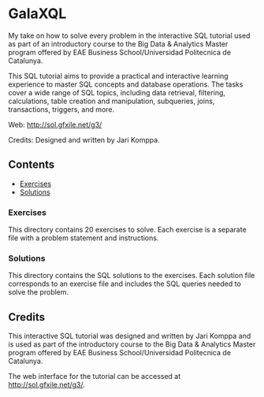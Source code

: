 GalaXQL
=======

My take on how to solve every problem in the interactive SQL tutorial used as part of an introductory course to the Big Data & Analytics Master program offered by EAE Business School/Universidad Politecnica de Catalunya.

This SQL tutorial aims to provide a practical and interactive learning experience to master SQL concepts and database operations. The tasks cover a wide range of SQL topics, including data retrieval, filtering, calculations, table creation and manipulation, subqueries, joins, transactions, triggers, and more. 

Web: http://sol.gfxile.net/g3/

Credits: Designed and written by Jari Komppa.

## Contents

- [Exercises](excercises.pdf)
- [Solutions](queries.sql)

### Exercises

This directory contains 20 exercises to solve. Each exercise is a separate file with a problem statement and instructions.

### Solutions

This directory contains the SQL solutions to the exercises. Each solution file corresponds to an exercise file and includes the SQL queries needed to solve the problem.

## Credits

This interactive SQL tutorial was designed and written by Jari Komppa and is used as part of the introductory course to the Big Data & Analytics Master program offered by EAE Business School/Universidad Politecnica de Catalunya.

The web interface for the tutorial can be accessed at http://sol.gfxile.net/g3/.


